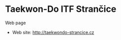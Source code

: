 Taekwon-Do ITF Strančice
========================

Web page

* Web site: http://taekwondo-strancice.cz

